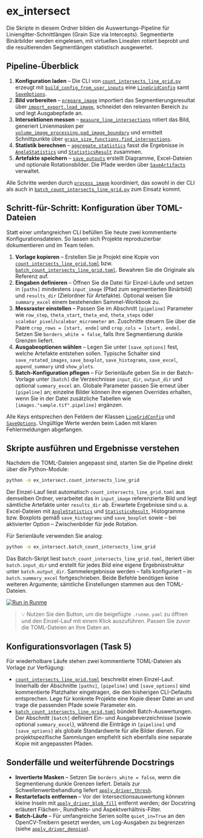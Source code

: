 # ex_intersect

Die Skripte in diesem Ordner bilden die Auswertungs-Pipeline für
Liniengitter-Schnittlängen (Grain Size via Intercepts). Segmentierte Binärbilder
werden eingelesen, mit virtuellen Linealen rotiert beprobt und die resultierenden
Segmentlängen statistisch ausgewertet.

## Pipeline-Überblick

1. **Konfiguration laden** – Die CLI von
   [`count_intersects_line_grid.py`](./count_intersects_line_grid.py) erzeugt mit
   [`build_config_from_user_inputs`](./count_intersects_line_grid.py#L29)
   eine [`LineGridConfig`](./line_grid_pipeline.py#L19) samt
   [`SaveOptions`](./line_grid_pipeline.py#L102).
2. **Bild vorbereiten** – [`prepare_image`](./line_grid_pipeline.py#L207)
   importiert das Segmentierungsresultat über
   [`import_export.load_image`](../imppy3d_functions/import_export.py#L6), schneidet
   den relevanten Bereich zu und legt Ausgabepfade an.
3. **Intersektionen messen** – [`measure_line_intersections`](./line_grid_pipeline.py#L270)
   rotiert das Bild, generiert Linienmasken per
   [`volume_image_processing.pad_image_boundary`](../imppy3d_functions/volume_image_processing.py#L4)
   und ermittelt Schnittpunkte über
   [`grain_size_functions.find_intersections`](../imppy3d_functions/grain_size_functions.py#L6).
4. **Statistik berechnen** – [`aggregate_statistics`](./line_grid_pipeline.py#L337)
   fasst die Ergebnisse in [`AngleStatistics`](./line_grid_pipeline.py#L68)
   und [`StatisticsResult`](./line_grid_pipeline.py#L86) zusammen.
5. **Artefakte speichern** – [`save_outputs`](./line_grid_pipeline.py#L413)
   erstellt Diagramme, Excel-Dateien und optionale Rotationsbilder. Die Pfade
   werden über [`SaveArtifacts`](./line_grid_pipeline.py#L116) verwaltet.

Alle Schritte werden durch [`process_image`](./line_grid_pipeline.py#L475)
koordiniert, das sowohl in der CLI als auch in
[`batch_count_intersects_line_grid.py`](./batch_count_intersects_line_grid.py)
zum Einsatz kommt.

## Schritt-für-Schritt: Konfiguration über TOML-Dateien

Statt einer umfangreichen CLI befüllen Sie heute zwei kommentierte
Konfigurationsdateien. So lassen sich Projekte reproduzierbar dokumentieren und
im Team teilen.

1. **Vorlage kopieren** – Erstellen Sie je Projekt eine Kopie von
   [`count_intersects_line_grid.toml`](./count_intersects_line_grid.toml) bzw.
   [`batch_count_intersects_line_grid.toml`](./batch_count_intersects_line_grid.toml).
   Bewahren Sie die Originale als Referenz auf.
2. **Eingaben definieren** – Öffnen Sie die Datei für Einzel-Läufe und setzen
   in `[paths]` mindestens `input_image` (Pfad zum segmentierten Binärbild) und
   `results_dir` (Zielordner für Artefakte). Optional weisen Sie
   `summary_excel` einem bestehenden Sammel-Workbook zu.
3. **Messraster einstellen** – Passen Sie im Abschnitt `[pipeline]` Parameter
   wie `row_step`, `theta_start`, `theta_end`, `theta_steps` oder
   `scalebar_pixel`/`scalebar_micrometer` an. Zuschnitte steuern Sie über die
   Paare `crop_rows = [start, ende]` und `crop_cols = [start, ende]`. Setzen Sie
   `borders_white = false`, falls Ihre Segmentierung dunkle Grenzen liefert.
4. **Ausgabeoptionen wählen** – Legen Sie unter `[save_options]` fest, welche
   Artefakte entstehen sollen. Typische Schalter sind `save_rotated_images`,
   `save_boxplot`, `save_histograms`, `save_excel`, `append_summary` und
   `show_plots`.
5. **Batch-Konfiguration pflegen** – Für Serienläufe geben Sie in der Batch-
   Vorlage unter `[batch]` die Verzeichnisse `input_dir`, `output_dir` und
   optional `summary_excel` an. Globale Parameter passen Sie erneut über
   `[pipeline]` an; einzelne Bilder können ihre eigenen Overrides erhalten, wenn
   Sie in der Datei zusätzliche Tabellen wie `[images."sample.tif".pipeline]`
   ergänzen.

Alle Keys entsprechen den Feldern der Klassen
[`LineGridConfig`](./line_grid_pipeline.py#L19) und
[`SaveOptions`](./line_grid_pipeline.py#L102). Ungültige Werte werden beim
Laden mit klaren Fehlermeldungen abgefangen.

## Skripte ausführen und Ergebnisse verstehen

Nachdem die TOML-Dateien angepasst sind, starten Sie die Pipeline direkt über
die Python-Module:

```bash
python -m ex_intersect.count_intersects_line_grid
```

Der Einzel-Lauf liest automatisch `count_intersects_line_grid.toml` aus demselben
Ordner, verarbeitet das in `input_image` referenzierte Bild und legt sämtliche
Artefakte unter `results_dir` ab. Erwartete Ergebnisse sind u. a. Excel-Dateien
mit [`AngleStatistics`](./line_grid_pipeline.py#L68) und
[`StatisticsResult`](./line_grid_pipeline.py#L86), Histogramme bzw. Boxplots
gemäß `save_histograms` und `save_boxplot` sowie – bei aktivierter Option –
Zwischenbilder für jede Rotation.

Für Serienläufe verwenden Sie analog:

```bash
python -m ex_intersect.batch_count_intersects_line_grid
```

Das Batch-Skript liest `batch_count_intersects_line_grid.toml`, iteriert über
`batch.input_dir` und erstellt für jedes Bild eine eigene Ergebnisstruktur unter
`batch.output_dir`. Sammelergebnisse werden – falls konfiguriert – in
`batch.summary_excel` fortgeschrieben. Beide Befehle benötigen keine weiteren
Argumente; sämtliche Einstellungen stammen aus den TOML-Dateien.

[![Run in Runme](https://runme.dev/img/button.svg)](https://runme.dev/run?command=python%20-m%20ex_intersect.count_intersects_line_grid)

> 💡 Nutzen Sie den Button, um die beigefügte `.runme.yaml` zu öffnen und den
> Einzel-Lauf mit einem Klick auszuführen. Passen Sie zuvor die TOML-Dateien an
> Ihre Daten an.

## Konfigurationsvorlagen (Task 5)

Für wiederholbare Läufe stehen zwei kommentierte TOML-Dateien als Vorlage zur
Verfügung:

* [`count_intersects_line_grid.toml`](./count_intersects_line_grid.toml)
  beschreibt einen Einzel-Lauf. Innerhalb der Abschnitte `[paths]`, `[pipeline]`
  und `[save_options]` sind kommentierte Platzhalter eingetragen, die den
  bisherigen CLI-Defaults entsprechen. Lege für konkrete Projekte eine Kopie
  dieser Datei an und trage die passenden Pfade sowie Parameter ein.
* [`batch_count_intersects_line_grid.toml`](./batch_count_intersects_line_grid.toml)
  bündelt Batch-Auswertungen. Der Abschnitt `[batch]` definiert Ein- und
  Ausgabeverzeichnisse (sowie optional `summary_excel`), während die Einträge in
  `[pipeline]` und `[save_options]` als globale Standardwerte für alle Bilder
  dienen. Für projektspezifische Sammlungen empfiehlt sich ebenfalls eine
  separate Kopie mit angepassten Pfaden.

## Sonderfälle und weiterführende Docstrings

* **Invertierte Masken** – Setzen Sie `borders_white = false`, wenn die
  Segmentierung dunkle Grenzen liefert. Details zur Schwellenwertbehandlung
  liefert [`apply_driver_thresh`](../imppy3d_functions/cv_driver_functions.py#L758).
* **Restartefacts entfernen** – Vor der Intersectionsauswertung können kleine
  Inseln mit [`apply_driver_blob_fill`](../imppy3d_functions/cv_driver_functions.py#L918)
  entfernt werden; der Docstring erläutert Flächen-, Rundheits- und
  Aspektverhältnis-Filter.
* **Batch-Läufe** – Für umfangreiche Serien sollte `quiet_in=True` an den
  OpenCV-Treibern gesetzt werden, um Log-Ausgaben zu begrenzen (siehe
  [`apply_driver_denoise`](../imppy3d_functions/cv_driver_functions.py#L1072)).
